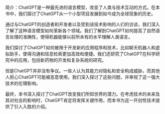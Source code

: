 简介：ChatGPT是一种最先进的语言模型，改变了人类与技术互动的方式。在本书中，我们探讨了ChatGPT从一个小型项目发展到如今成为全球现象的历史。

通过与ChatGPT的创造者和开发者以及受到该技术影响的人们的访谈，我们深入了解了这种语言模型如何革新各个领域。我们了解到ChatGPT如何提高了自然语言处理的准确性，使得机器能够以前所未有的水平理解人类语言。

我们探讨了ChatGPT如何被用于开发新的应用程序和技术，比如聊天机器人和虚拟助手，使得沟通和信息检索更加高效和便捷。我们还研究了ChatGPT在科学研究中的应用，包括新药物的开发和复杂系统的研究。

但是ChatGPT并非没有争议。一些人认为其能力对隐私和安全构成威胁，而其他人担心ChatGPT可能被恶意使用。我们深入探讨了这些问题，并审视了这一强大技术的伦理影响。

最终，本书深入探讨了ChatGPT改变我们所知世界的潜力。在考虑技术的未来及其对社会的影响时，ChatGPT肯定将发挥关键作用，而本书为这一开创性技术提供了引人入胜的介绍。
